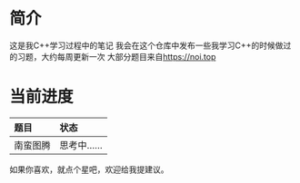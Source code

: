 # 简介
这是我C++学习过程中的笔记
我会在这个仓库中发布一些我学习C++的时候做过的习题，大约每周更新一次
大部分题目来自<https://noi.top>
# 当前进度
| 题目 | 状态 |
| :- | :- |
| 南蛮图腾 | 思考中…… |

如果你喜欢，就点个星吧，欢迎给我提建议。